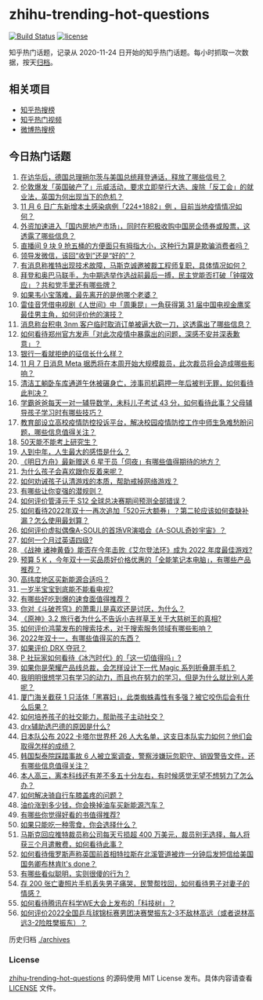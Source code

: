 # zhihu-trending-hot-questions

[![Build Status](https://github.com/justjavac/zhihu-trending-hot-questions/workflows/ci/badge.svg?branch=master)](https://github.com/justjavac/zhihu-trending-hot-questions/actions)
[![license](https://img.shields.io/github/license/justjavac/zhihu-trending-hot-questions)](https://github.com/justjavac/zhihu-trending-hot-questions/blob/master/LICENSE)

知乎热门话题，记录从 2020-11-24 日开始的知乎热门话题。每小时抓取一次数据，按天[归档](./archives)。

## 相关项目

- [知乎热搜榜](https://github.com/justjavac/zhihu-trending-top-search)
- [知乎热门视频](https://github.com/justjavac/zhihu-trending-hot-video)
- [微博热搜榜](https://github.com/justjavac/weibo-trending-hot-search)

## 今日热门话题

<!-- BEGIN -->
<!-- 最后更新时间 Tue Nov 08 2022 02:29:26 GMT+0800 (China Standard Time) -->

1. [在访华后，德国总理朔尔茨与美国总统拜登通话，释放了哪些信号？](https://www.zhihu.com/question/565157770)
1. [伦敦爆发「英国破产了」示威活动，要求立即举行大选、废除「反工会」的就业法，英国为何出现当下的危机？](https://www.zhihu.com/question/565150529)
1. [11 月 6 日广东新增本土感染病例「224+1882」例 ，目前当地疫情情况如何？](https://www.zhihu.com/question/565140120)
1. [外资加速进入「国内房地产市场」，同时在积极收购中国房企债券或股票，这透露了哪些信息？](https://www.zhihu.com/question/565196923)
1. [直播间 9 块 9 抢五桶的方便面只有拇指大小，这种行为算是欺骗消费者吗？](https://www.zhihu.com/question/565161509)
1. [领导发微信，该回“收到”还是“好的”？](https://www.zhihu.com/question/421820079)
1. [有消息称推特出现技术故障，马斯克诚邀被裁工程师复职，具体情况如何？](https://www.zhihu.com/question/565160463)
1. [拜登和奥巴马联手，为中期选举作选战前最后一搏，民主党能否打破「钟摆效应」？共和党手里还有哪些牌？](https://www.zhihu.com/question/564975966)
1. [如果韦小宝落难，最先离开的是他哪个老婆？](https://www.zhihu.com/question/297222933)
1. [雷佳音凭借电视剧《人世间》中「周秉昆」一角获得第 31 届中国电视金鹰奖最佳男主角，如何评价他的演技？](https://www.zhihu.com/question/565031173)
1. [消息称台积电 3nm 客户临时取消订单被逼大砍一刀，这透露出了哪些信息？](https://www.zhihu.com/question/563916905)
1. [如何看待郑州官方发声「对此次疫情中暴露出的问题，深感不安并深表歉意」？](https://www.zhihu.com/question/565030401)
1. [银行一看就拒绝的征信长什么样？](https://www.zhihu.com/question/554917138)
1. [11 月 7 日消息 Meta 据悉将在本周开始大规模裁员，此次裁员将会造成哪些影响？](https://www.zhihu.com/question/565155153)
1. [清洁工躺卧车库通道午休被碾身亡，涉事司机羁押一年后被判无罪，如何看待此判决？](https://www.zhihu.com/question/564638558)
1. [学霸爸爸每天一对一辅导数学，未料儿子考试 43 分，如何看待此事？父母辅导孩子学习时有哪些技巧？](https://www.zhihu.com/question/565150806)
1. [教育部设立高校疫情防控投诉平台，解决校园疫情防控工作中师生急难愁盼问题，哪些信息值得关注？](https://www.zhihu.com/question/564808399)
1. [50天能不能考上研究生？](https://www.zhihu.com/question/52326827)
1. [人到中年，人生最大的感悟是什么？](https://www.zhihu.com/question/559008018)
1. [《明日方舟》最新赠送 6 星干员「伺夜」有哪些值得期待的地方？](https://www.zhihu.com/question/561799052)
1. [为什么孩子会喜欢跟你反着来呢？](https://www.zhihu.com/question/554588201)
1. [如何劝诫孩子认清游戏的本质，帮助戒掉网络游戏？](https://www.zhihu.com/question/553704480)
1. [有哪些让你变强的潜规则？](https://www.zhihu.com/question/525203233)
1. [如何评价管泽元于 S12 全球总决赛期间预测全部错误？](https://www.zhihu.com/question/564988149)
1. [如何看待2022年双十一再次追加「520元大额券」？第二轮应该如何查缺补漏？怎么使用最划算？](https://www.zhihu.com/question/564824506)
1. [如何评价虚拟偶像A-SOUL的首场VR演唱会《A-SOUL奇妙宇宙》？](https://www.zhihu.com/question/565050847)
1. [如何一个月过英语四级?](https://www.zhihu.com/question/323414525)
1. [《战神 诸神黄昏》能否在今年击败《艾尔登法环》成为 2022 年度最佳游戏?](https://www.zhihu.com/question/541980904)
1. [预算 5 K ，今年双十一买品质好价格优惠的「全能笔记本电脑」，有哪些产品推荐？](https://www.zhihu.com/question/564988230)
1. [高纬度地区买新能源合适吗？](https://www.zhihu.com/question/562871460)
1. [一岁半宝宝到底能不能看电视?](https://www.zhihu.com/question/429733442)
1. [有哪些好吃到爆的速食面值得推荐？](https://www.zhihu.com/question/477755975)
1. [你对《斗破苍穹》的萧熏儿是喜欢还是讨厌，为什么？](https://www.zhihu.com/question/275772980)
1. [《原神》3.2 旅行者为什么不告诉小吉祥草王关于大慈树王的真相?](https://www.zhihu.com/question/564484347)
1. [如何评价鸿蒙发布的搜索技术，对于搜索服务领域有哪些影响？](https://www.zhihu.com/question/564671319)
1. [2022年双十一，有哪些值得买的东西？](https://www.zhihu.com/question/490733203)
1. [如果评价 DRX 夺冠？](https://www.zhihu.com/question/564983935)
1. [P 社玩家如何看待《冰汽时代》的「这一切值得吗」?](https://www.zhihu.com/question/564655504)
1. [如果你是荣耀产品线总裁，会怎样设计下一代 Magic 系列折叠屏手机？](https://www.zhihu.com/question/565150423)
1. [我明明很想学习有学习的动力，而且也在努力的学习，但是为什么就比别人差呢？](https://www.zhihu.com/question/565159220)
1. [厦门海关截获 1 只活体「黑寡妇」，此类蜘蛛毒性有多强？被它咬伤后会有什么后果？](https://www.zhihu.com/question/565202026)
1. [如何培养孩子的社交能力，帮助孩子主动社交？](https://www.zhihu.com/question/534431924)
1. [drx辅助选巴德的原因是什么?](https://www.zhihu.com/question/564989050)
1. [日本队公布 2022 卡塔尔世界杯 26 人大名单，这支日本队实力如何？他们会取得怎样的成绩？](https://www.zhihu.com/question/563924683)
1. [韩国梨泰院踩踏事故 6 人被立案调查，警察涉嫌玩忽职守、销毁警告文件，还有哪些信息值得关注？](https://www.zhihu.com/question/565188685)
1. [本人高三，离本科线还有差不多五十分左右，有时候感觉无望不想努力了怎么办？](https://www.zhihu.com/question/564833595)
1. [如何解决骑自行车膝盖疼的问题？](https://www.zhihu.com/question/560260267)
1. [油价涨到多少钱，你会换掉油车买新能源汽车？](https://www.zhihu.com/question/520951854)
1. [有哪些你觉得好看的书值得推荐?](https://www.zhihu.com/question/558010008)
1. [如果只能吃一种零食，你会选择什么？](https://www.zhihu.com/question/564516604)
1. [马斯克回应推特裁员称公司每天亏损超 400 万美元，裁员别无选择，每人将获三个月遣散费，如何看待此事？](https://www.zhihu.com/question/564810242)
1. [如何看待俄罗斯声称英国前首相特拉斯在北溪管道被炸一分钟后发短信给美国国务卿布林肯It's done？](https://www.zhihu.com/question/563901167)
1. [有哪些看似聪明，实则很傻的行为？](https://www.zhihu.com/question/60864080)
1. [存 200 张亡妻照片手机丢失男子痛哭，民警帮找回，如何看待男子对妻子的情感？](https://www.zhihu.com/question/564597672)
1. [如何看待腾讯在科学WE大会上发布的「科技树」？](https://www.zhihu.com/question/565031303)
1. [如何评价2022全国乒乓球锦标赛男团决赛樊振东2-3不敌林高远（或者说林高远3-2险胜樊振东）？](https://www.zhihu.com/question/565044847)

<!-- END -->

历史归档 [./archives](./archives)

### License

[zhihu-trending-hot-questions](https://github.com/justjavac/zhihu-trending-hot-questions)
的源码使用 MIT License 发布。具体内容请查看 [LICENSE](./LICENSE) 文件。
